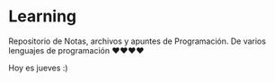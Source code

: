 # Learning

Repositorio de Notas, archivos y apuntes de Programaci&oacute;n.
De varios lenguajes de programaci&oacute;n ♥️♥️♥️♥️


Hoy es jueves :)
